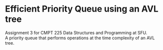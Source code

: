 # Efficient Priority Queue using an AVL tree
Assignment 3 for CMPT 225 Data Structures and Programming at SFU. <br/>
A priority queue that performs operations at the time complexity of an AVL tree. 
